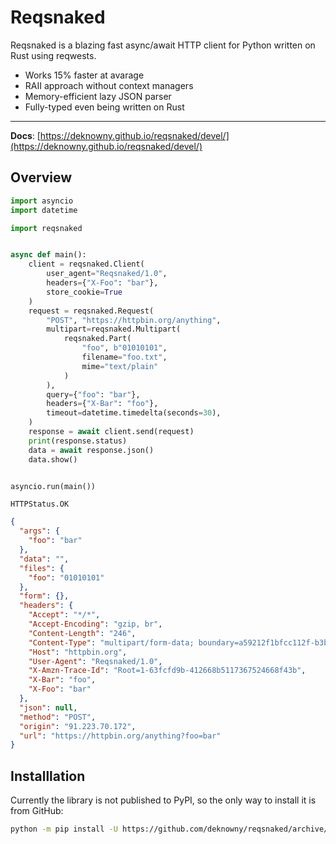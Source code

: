# Reqsnaked
Reqsnaked is a blazing fast async/await HTTP client for Python written on Rust using reqwests.

* Works 15% faster at avarage
* RAII approach without context managers
* Memory-efficient lazy JSON parser
* Fully-typed even being written on Rust

***
__Docs__: [https://deknowny.github.io/reqsnaked/devel/](https://deknowny.github.io/reqsnaked/devel/)

## Overview
```python title="Example"
import asyncio
import datetime

import reqsnaked


async def main():
    client = reqsnaked.Client(
        user_agent="Reqsnaked/1.0",
        headers={"X-Foo": "bar"},
        store_cookie=True
    )
    request = reqsnaked.Request(
        "POST", "https://httpbin.org/anything",
        multipart=reqsnaked.Multipart(
            reqsnaked.Part(
                "foo", b"01010101",
                filename="foo.txt",
                mime="text/plain"
            )
        ),
        query={"foo": "bar"},
        headers={"X-Bar": "foo"},
        timeout=datetime.timedelta(seconds=30),
    )
    response = await client.send(request)
    print(response.status)
    data = await response.json()
    data.show()


asyncio.run(main())
```
```
HTTPStatus.OK
```
```json
{
  "args": {
    "foo": "bar"
  },
  "data": "",
  "files": {
    "foo": "01010101"
  },
  "form": {},
  "headers": {
    "Accept": "*/*",
    "Accept-Encoding": "gzip, br",
    "Content-Length": "246",
    "Content-Type": "multipart/form-data; boundary=a59212f1bfcc112f-b3b83c8afd39b140-f302f74df067620a-a8a38a37c3355abe",
    "Host": "httpbin.org",
    "User-Agent": "Reqsnaked/1.0",
    "X-Amzn-Trace-Id": "Root=1-63fcfd9b-412668b5117367524668f43b",
    "X-Bar": "foo",
    "X-Foo": "bar"
  },
  "json": null,
  "method": "POST",
  "origin": "91.223.70.172",
  "url": "https://httpbin.org/anything?foo=bar"
}
```

## Installlation
Currently the library is not published to PyPI, so the only way to install it is from GitHub:
```bash
python -m pip install -U https://github.com/deknowny/reqsnaked/archive/main.zip
```
